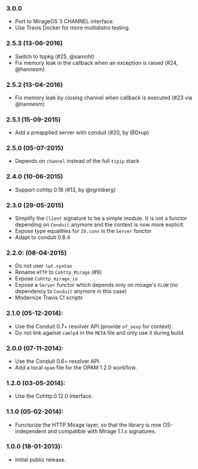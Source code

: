 ### 3.0.0 

* Port to MirageOS 3 CHANNEL interface.
* Use Travis Docker for more multidistro testing.

### 2.5.3 (13-06-2016)

* Switch to topkg (#25, @samoht)
* Fix memory leak in the callback when an exception is raised (#24, @hannesm)

### 2.5.2 (13-04-2016)

* Fix memory leak by closing channel when callback is executed
  (#23 via @hannesm)

### 2.5.1 (15-09-2015)

* Add a preapplied server with conduit (#20, by @Drup)

### 2.5.0 (05-07-2015)

* Depends on `channel` instead of the full `tcpip` stack

### 2.4.0 (10-06-2015)

* Support cohttp 0.18 (#13, by @rgrinberg)

### 2.3.0 (29-05-2015)

* Simplify the `Client` signature to be a simple module. It is not
  a functor depending on `Conduit` anymore and the context is now
  more explicit.
* Expose type equalities for `IO.conn` in the `Server` functor
* Adapt to conduit 0.8.4

### 2.2.0: (08-04-2015)

* Do not user `lwt.syntax`
* Rename `HTTP` to `Cohttp_Mirage` (#9)
* Expose `Cohttp_mirage_io`
* Expose a `Server` functor which depends only on mirage's `FLOW` (no dependency
  to `Conduit` anymore in this case)
* Modernize Travis CI scripts

### 2.1.0 (05-12-2014):

* Use the Conduit 0.7+ resolver API (provide `of_sexp` for context).
* Do not link against `camlp4` in the `META` file and only use it during build.

### 2.0.0 (07-11-2014):

* Use the Conduit 0.6+ resolver API.
* Add a local `opam` file for the OPAM 1.2.0 workflow.

### 1.2.0 (03-05-2014):

* Use the Cohttp.0.12.0 interface.

### 1.1.0 (05-02-2014):

* Functorize the HTTP Mirage layer, so that the library is now
  OS-independent and compatible with Mirage 1.1.x signatures.

### 1.0.0 (18-01-2013):

* Initial public release.
